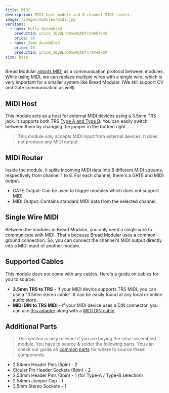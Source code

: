```yaml
---
title: MIDI
description: MIDI host module and 8 channel MIDI router.
image: /images/modules/midi.jpg
versions:
  - name: Fully Assembled
    productId: price_1QyWLrDOvwMyUDfcnHAE7s4X
    price: 20
  - name: Semi Assembled
    price: 10
    productId: price_1QyWLcDOvwMyUDfcr8Xe0xbV
size: base
--- 
```


Bread Modular [adopts MIDI](/docs/technical-details/modular-midi) as a communication protocol between modules. While using MIDI, we can replace multiple wires with a single wire, which is very important for a smaller system like Bread Modular.
(We still support CV and Gate communication as well)

## MIDI Host

This module acts as a host for external MIDI devices using a 3.5mm TRS jack. It supports both TRS [Type A and Type B](https://minimidi.world). You can easily switch between them by changing the jumper in the bottom right.

> This module only accepts MIDI input from external devices. It does not produce any MIDI output.

## MIDI Router

Inside the module, it splits incoming MIDI data into 8 different MIDI streams, respectively from channel 1 to 8. For each channel, there's a GATE and MIDI output. 

* GATE Output: Can be used to trigger modules which does not support MIDI.
* MIDI Output: Contains standard MIDI data from the selected channel.

## Single Wire MIDI

Between the modules in Bread Modular, you only need a single wire to communicate with MIDI. That's because Bread Modular uses a common ground connection. So, you can connect the channel's MIDI output directly into a MIDI input of another module.

## Supported Cables

This module does not come with any cables. Here's a guide on cables for you to source:

* **3.5mm TRS to TRS** - If your MIDI device supports TRS MIDI, you can use a "3.5mm stereo cable". It can be easily found at any local or online audio store.
* **MIDI DIN to TRS MIDI** - If your MIDI device uses a DIN connector, you can use [this adapter](https://www.amazon.com/s?k=MIDI+to+TRS) along with a [MIDI DIN cable](https://www.amazon.com/s?k=MIDI+DIN+cable).

## Additional Parts

> This section is only relevant if you are buying the semi-assembled module. You have to source & solder the following parts. You can check our guide on [common parts](/docs/technical-details/common-parts) for where to source these components.

* 2.54mm Header Pins (5pin) - 2
* Cicular Pin Header Sockets (8pin) - 2
* 2.54mm Header Pins (3pin) - 1 (for Type-A / Type-B selection)
* 2.54mm Jumper Cap - 1
* 3.5mm Stereo Sockets - 1
